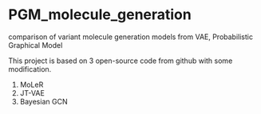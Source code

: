 # PGM_molecule_generation
comparison of variant molecule generation models from VAE, Probabilistic Graphical Model

This project is based on 3 open-source code from github with some modification.

1. MoLeR
2. JT-VAE
3. Bayesian GCN

